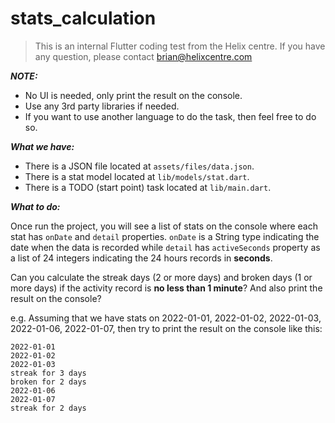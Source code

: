 # stats_calculation

> This is an internal Flutter coding test from the Helix centre. If you have any question, please contact brian@helixcentre.com

**_NOTE:_**

- No UI is needed, only print the result on the console.
- Use any 3rd party libraries if needed.
- If you want to use another language to do the task, then feel free to do so.

**_What we have:_**

- There is a JSON file located at `assets/files/data.json`.
- There is a stat model located at `lib/models/stat.dart`.
- There is a TODO (start point) task located at `lib/main.dart`.

**_What to do:_**

Once run the project, you will see a list of stats on the console where each stat has `onDate` and `detail` properties. `onDate` is a String type indicating the date when the data is recorded while `detail` has `activeSeconds` property as a list of 24 integers indicating the 24 hours records in **seconds**.

Can you calculate the streak days (2 or more days) and broken days (1 or more days) if the activity record is **no less than 1 minute**? And also print the result on the console?

e.g. Assuming that we have stats on 2022-01-01, 2022-01-02, 2022-01-03, 2022-01-06, 2022-01-07, then try to print the result on the console like this:

```
2022-01-01
2022-01-02
2022-01-03
streak for 3 days
broken for 2 days
2022-01-06
2022-01-07
streak for 2 days
```
